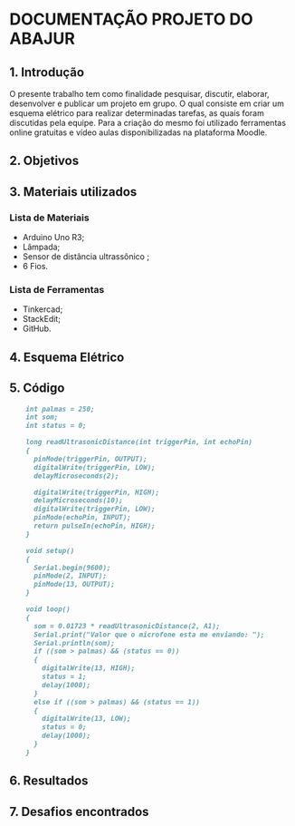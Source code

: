 # DOCUMENTAÇÃO PROJETO DO ABAJUR

## 1. Introdução
O presente trabalho tem como finalidade pesquisar, discutir, elaborar, desenvolver e publicar um projeto em grupo. O qual consiste em criar um esquema elétrico para realizar determinadas tarefas, as quais foram discutidas pela equipe. Para a criação do mesmo foi utilizado ferramentas online gratuitas e vídeo aulas disponibilizadas na plataforma Moodle.
## 2. Objetivos

## 3. Materiais utilizados
### Lista de Materiais
 - Arduino Uno R3;
 - Lâmpada;
 - Sensor de distância ultrassônico ;
 - 6 Fios.

### Lista de Ferramentas
 - Tinkercad;
 - StackEdit;
 - GitHub.

## 4. Esquema Elétrico

## 5. Código
```markdown
	int palmas = 250; 
	int som;  
	int status = 0;  

	long readUltrasonicDistance(int triggerPin, int echoPin)
	{
	  pinMode(triggerPin, OUTPUT); 
	  digitalWrite(triggerPin, LOW);
	  delayMicroseconds(2);

	  digitalWrite(triggerPin, HIGH);
	  delayMicroseconds(10);
	  digitalWrite(triggerPin, LOW);
	  pinMode(echoPin, INPUT);
	  return pulseIn(echoPin, HIGH);
	}

	void setup()
	{
	  Serial.begin(9600); 
	  pinMode(2, INPUT);
	  pinMode(13, OUTPUT);
	}

	void loop()
	{
	  som = 0.01723 * readUltrasonicDistance(2, A1);
	  Serial.print("Valor que o microfone esta me enviando: ");
	  Serial.println(som);
	  if ((som > palmas) && (status == 0))
	  {
	    digitalWrite(13, HIGH);
	    status = 1;
	    delay(1000); 
	  }
	  else if ((som > palmas) && (status == 1))
	  {
	    digitalWrite(13, LOW);
	    status = 0;
	    delay(1000);
	  }
	}


```

## 6. Resultados

## 7. Desafios encontrados

